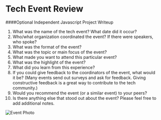 # Tech Event Review
####Optional Independent Javascript Project Writeup

1. What was the name of the tech event? What date did it occur?
2. Who/what organization coordinated the event? If there were speakers, who spoke?
3. What was the format of the event?
4. What was the topic or main focus of the event?
5. What made you want to attend this particular event?
6. What was the highlight of the event?
7. What did you learn from this experience?
8. If you could give feedback to the coordinators of the event, what would it be? (Many events send out surveys and ask for feedback. Giving constructive feedback is a great way to contribute to the tech community.)
9. Would you recommend the event (or a similar event) to your peers?
10. Is there anything else that stood out about the event? Please feel free to add additional notes.

![Event Photo](https://secure.meetupstatic.com/photos/event/6/3/5/9/highres_473785433.jpeg "Junior Developer Meetup")
